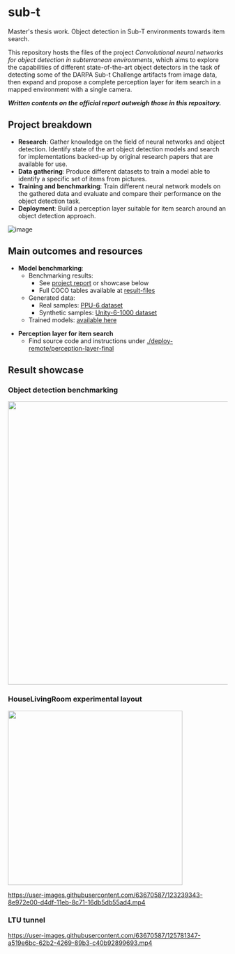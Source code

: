 # sub-t
Master's thesis work. Object detection in Sub-T environments towards item search.

This repository hosts the files of the project *Convolutional neural networks for object detection in subterranean environments*, which aims to explore the capabilities of different state-of-the-art object detectors in the task of detecting some of the DARPA Sub-t Challenge artifacts from image data, then expand and propose a complete perception layer for item search in a mapped environment with a single camera.

***Written contents on the official report outweigh those in this repository.***

## Project breakdown
- **Research**: Gather knowledge on the field of neural networks and object detection. Identify state of the art object detection models and search for implementations backed-up by original research papers that are available for use.  
- **Data gathering**: Produce different datasets to train a model able to identify a specific set of items from pictures.   
- **Training and benchmarking**: Train different neural network models on the gathered data and evaluate and compare their performance on the object detection task.  
- **Deployment**: Build a perception layer suitable for item search around an object detection approach.

![image](https://user-images.githubusercontent.com/63670587/123279374-13963d80-d508-11eb-84a6-1cfa3f67ae62.png)



## Main outcomes and resources
- **Model benchmarking**: 
  - Benchmarking results: 
    - See [project report][] or showcase below
    - Full COCO tables available at [result-files][]
  - Generated data: 
    - Real samples: [PPU-6 dataset][]
    - Synthetic samples: [Unity-6-1000 dataset][]
  - Trained models: [available here][]
 
[project report]: None
[result-files]: https://github.com/pabsan-0/sub-t/tree/master/training-and-benchmarking/0-result-files-dump
[PPU-6 dataset]: https://drive.google.com/file/d/1D-oBYlsD2c4dWnMyhtav1_mYnqfNK-ep/view?usp=sharing
[Unity-6-1000 dataset]: https://drive.google.com/file/d/1jViuZrzWHTOIWU8SYt8pWVQY3mgi9aYC/view?usp=sharing
[available here]: https://drive.google.com/drive/folders/1OLD1uxc3tgps7nPPNuuovNihPEKamQzQ?usp=sharing

- **Perception layer for item search**
  - Find source code and instructions under [./deploy-remote/perception-layer-final][]

[./deploy-remote/perception-layer-final]: https://github.com/solder-fumes-asthma/sub-t/tree/master/deploy-remote/perception-layer-final



## Result showcase

### Object detection benchmarking
<img src="https://user-images.githubusercontent.com/63670587/123283663-e3509e00-d50b-11eb-923c-f57b1891f02d.png" height="650">

### HouseLivingRoom experimental layout 
<img src="https://user-images.githubusercontent.com/63670587/123277294-450e0980-d506-11eb-9faa-0aa23f441682.png" height="400">

https://user-images.githubusercontent.com/63670587/123239343-8e972e00-d4df-11eb-8c71-16db5db55ad4.mp4

### LTU tunnel 

https://user-images.githubusercontent.com/63670587/125781347-a519e6bc-62b2-4269-89b3-c40b92899693.mp4




